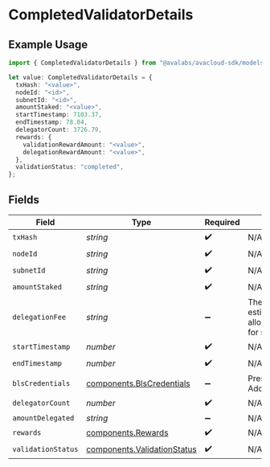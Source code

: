 # CompletedValidatorDetails

## Example Usage

```typescript
import { CompletedValidatorDetails } from "@avalabs/avacloud-sdk/models/components";

let value: CompletedValidatorDetails = {
  txHash: "<value>",
  nodeId: "<id>",
  subnetId: "<id>",
  amountStaked: "<value>",
  startTimestamp: 7103.37,
  endTimestamp: 78.84,
  delegatorCount: 3726.79,
  rewards: {
    validationRewardAmount: "<value>",
    delegationRewardAmount: "<value>",
  },
  validationStatus: "completed",
};
```

## Fields

| Field                                                                                                        | Type                                                                                                         | Required                                                                                                     | Description                                                                                                  |
| ------------------------------------------------------------------------------------------------------------ | ------------------------------------------------------------------------------------------------------------ | ------------------------------------------------------------------------------------------------------------ | ------------------------------------------------------------------------------------------------------------ |
| `txHash`                                                                                                     | *string*                                                                                                     | :heavy_check_mark:                                                                                           | N/A                                                                                                          |
| `nodeId`                                                                                                     | *string*                                                                                                     | :heavy_check_mark:                                                                                           | N/A                                                                                                          |
| `subnetId`                                                                                                   | *string*                                                                                                     | :heavy_check_mark:                                                                                           | N/A                                                                                                          |
| `amountStaked`                                                                                               | *string*                                                                                                     | :heavy_check_mark:                                                                                           | N/A                                                                                                          |
| `delegationFee`                                                                                              | *string*                                                                                                     | :heavy_minus_sign:                                                                                           | The percentage of total estimated delegator rewards allocated to validator nodes for supporting delegations. |
| `startTimestamp`                                                                                             | *number*                                                                                                     | :heavy_check_mark:                                                                                           | N/A                                                                                                          |
| `endTimestamp`                                                                                               | *number*                                                                                                     | :heavy_check_mark:                                                                                           | N/A                                                                                                          |
| `blsCredentials`                                                                                             | [components.BlsCredentials](../../models/components/blscredentials.md)                                       | :heavy_minus_sign:                                                                                           | Present for AddPermissionlessValidatorTx                                                                     |
| `delegatorCount`                                                                                             | *number*                                                                                                     | :heavy_check_mark:                                                                                           | N/A                                                                                                          |
| `amountDelegated`                                                                                            | *string*                                                                                                     | :heavy_minus_sign:                                                                                           | N/A                                                                                                          |
| `rewards`                                                                                                    | [components.Rewards](../../models/components/rewards.md)                                                     | :heavy_check_mark:                                                                                           | N/A                                                                                                          |
| `validationStatus`                                                                                           | [components.ValidationStatus](../../models/components/validationstatus.md)                                   | :heavy_check_mark:                                                                                           | N/A                                                                                                          |